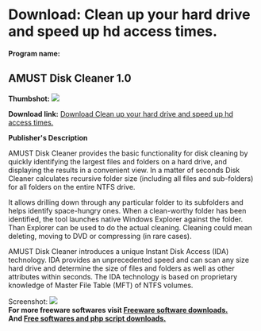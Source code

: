 # Download: Clean up your hard drive and speed up hd access times.

**Program name:**

## AMUST Disk Cleaner 1.0

  
**Thumbshot:** ![](http://www.freewarefiles.com/screenshot/amustdiskcleaner_md.gif)   
  
**Download link:** [Download Clean up your hard drive and speed up hd access times.](http://freesoftwares.boysofts.com/AMUST-Disk-Cleaner_program_25394.html)  
  


**Publisher's Description**  
  


AMUST Disk Cleaner provides the basic functionality for disk cleaning by quickly identifying the largest files and folders on a hard drive, and displaying the results in a convenient view. In a matter of seconds Disk Cleaner calculates recursive folder size (including all files and sub-folders) for all folders on the entire NTFS drive. 

It allows drilling down through any particular folder to its subfolders and helps identify space-hungry ones. When a clean-worthy folder has been identified, the tool launches native Windows Explorer against the folder. Than Explorer can be used to do the actual cleaning. Cleaning could mean deleting, moving to DVD or compressing (in rare cases).

AMUST Disk Cleaner introduces a unique Instant Disk Access (IDA) technology. IDA provides an unprecedented speed and can scan any size hard drive and determine the size of files and folders as well as other attributes within seconds. The IDA technology is based on proprietary knowledge of Master File Table (MFT) of NTFS volumes. 

  
  
Screenshot: ![](http://www.freewarefiles.com/screenshot/amustdiskcleaner.gif)   
**For more freeware softwares visit [Freeware software downloads.](http://freesoftwares.boysofts.com/)**   
**And [Free softwares and php script downloads.](http://www.boysofts.com/)**
